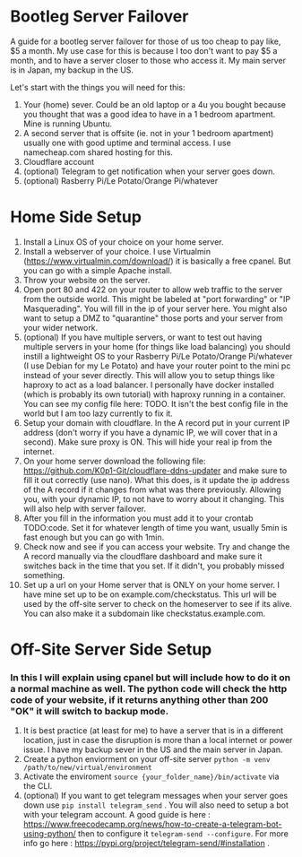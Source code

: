 # Bootleg Server Failover
A guide for a bootleg server failover for those of us too cheap to pay like, $5 a month.
My use case for this is because I too don't want to pay $5 a month, and to have a server closer to those who access it. My main server is in Japan, my backup in the US. 

Let's start with the things you will need for this: 
1. Your (home) sever. Could be an old laptop or a 4u you bought because you thought that was a good idea to have in a 1 bedroom apartment. Mine is running Ubuntu. 
2. A second server that is offsite (ie. not in your 1 bedroom apartment) usually one with good uptime and terminal access. I use namecheap.com shared hosting for this. 
3. Cloudflare account
4. (optional) Telegram to get notification when your server goes down.
5. (optional) Rasberry Pi/Le Potato/Orange Pi/whatever 

# Home Side Setup
1. Install a Linux OS of your choice on your home server.
2. Install a webserver of your choice. I use Virtualmin (https://www.virtualmin.com/download/) it is basically a free cpanel. But you can go with a simple Apache install.
3. Throw your website on the server.
4. Open port 80 and 422 on your router to allow web traffic to the server from the outside world. This might be labeled at "port forwarding" or "IP Masquerading". You will fill in the ip of your server here. You might also want to setup a DMZ to "quarantine" those ports and your server from your wider network.
5. (optional) If you have multiple servers, or want to test out having multiple servers in your home (for things like load balancing) you should instill a lightweight OS to your Rasberry Pi/Le Potato/Orange Pi/whatever (I use Debian for my Le Potato) and have your router point to the mini pc instead of your sever directly. This will allow you to setup things like haproxy to act as a load balancer. I personally have docker installed (which is probably its own tutorial) with haproxy running in a container. You can see my config file here: TODO. It isn't the best config file in the world but I am too lazy currently to fix it. 
6. Setup your domain with cloudflare. In the A record put in your current IP address (don't worry if you have a dynamic IP, we will cover that in a second). Make sure proxy is ON. This will hide your real ip from the internet.
7. On your home server download the following file: https://github.com/K0p1-Git/cloudflare-ddns-updater and make sure to fill it out correctly (use nano). What this does, is it update the ip address of the A record if it changes from what was there previously. Allowing you, with your dynamic IP, to not have to worry about it changing. This will also help with server failover.
8. After you fill in the information you must add it to your crontab TODO:code. Set it for whatever length of time you want, usually 5min is fast enough but you can go with 1min.
9. Check now and see if you can access your website. Try and change the A record manually via the cloudflare dashboard and make sure it switches back in the time that you set. If it didn't, you probably missed something.
10. Set up a url on your Home server that is ONLY on your home server. I have mine set up to be on example.com/checkstatus. This url will be used by the off-site server to check on the homeserver to see if its alive. You can also make it a subdomain like checkstatus.example.com. 
    
# Off-Site Server Side Setup
### In this I will explain using cpanel but will include how to do it on a normal machine as well. The python code will check the http code of your website, if it returns anything other than 200 "OK" it will switch to backup mode. 
1. It is best practice (at least for me) to have a server that is in a different location, just in case the disruption is more than a local internet or power issue. I have my backup sever in the US and the main server in Japan.
2. Create a python enviorment on your off-site server ```python -m venv /path/to/new/virtual/environment```
3. Activate the enviroment ```source {your_folder_name}/bin/activate``` via the CLI.
4. (optional) If you want to get telegram messages when your server goes down use ```pip install telegram_send``` . You will also need to setup a bot with your telegram account. A good guide is here : https://www.freecodecamp.org/news/how-to-create-a-telegram-bot-using-python/ then to configure it ```telegram-send --configure```. For more info go here : https://pypi.org/project/telegram-send/#installation . 
